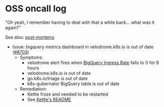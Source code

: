 # OSS oncall log

"Oh yeah, I remember having to deal with that a while back... what was it again?"

See also: [post-mortems](./post-mortems.md)

- Issue: bigquery metrics dashboard in velodrome.k8s.io is out of date ([#8703](https://github.com/kubernetes/test-infra/issues/8703))
  - Symptoms:
    - velodrome alert fires when [BigQuery Ingress Rate](http://velodrome.k8s.io/dashboard/db/bigquery-metrics?orgId=1&panelId=12&fullscreen) falls to 0 for 6 hours
    - velodrome.k8s.io is out of date
    - go.k8s.io/triage is out of date
    - k8s-gubernator BigQuery table is out of date
  - Remediation:
    - Kettle froze and needed to be restarted
    - See [Kettle's README](/kettle/README.md)
